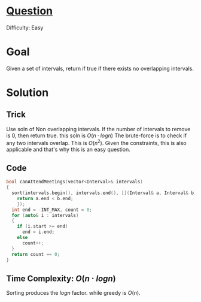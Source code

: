 # [Question](https://neetcode.io/problems/meeting-schedule)
Difficulty: Easy
# Goal
Given a set of intervals, return if true if there exists no overlapping intervals.
# Solution
## Trick
Use soln of Non overlapping intervals. If the number of intervals to remove is 0, then return true. this soln is $O(n \cdot log n)$
The brute-force is to check if any two intervals overlap. This is $O(n^2)$. Given the constraints, this is also applicable and that's why this is an easy question.
## Code
```cpp
bool canAttendMeetings(vector<Interval>& intervals) 
{
  sort(intervals.begin(), intervals.end(), [](Interval& a, Interval& b) {
    return a.end < b.end;
    });
  int end = -INT_MAX, count = 0;
  for (auto& i : intervals)
  {
    if (i.start >= end)
      end = i.end;
    else
      count++;
  }
  return count == 0;
}
```
## Time Complexity: $O(n \cdot logn)$
Sorting produces the $log n$ factor. while greedy is $O(n)$.
